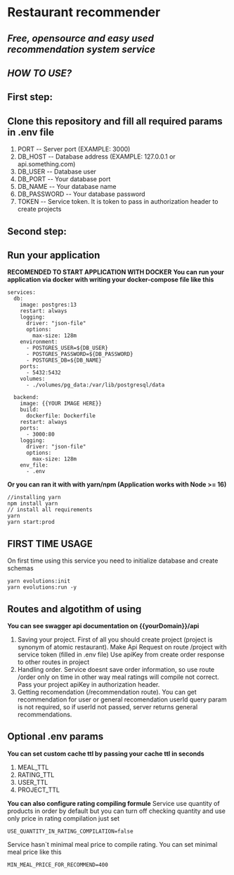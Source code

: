 # Restaurant recommender
## _Free, opensource and easy used recommendation system service_

## _HOW TO USE?_
## First step:
## Clone this repository and fill all required params in .env file
1) PORT -- Server port (EXAMPLE: 3000)
2) DB_HOST -- Database address (EXAMPLE: 127.0.0.1 or api.something.com) 
3) DB_USER -- Database user
4) DB_PORT -- Your database port
5) DB_NAME -- Your database name
6) DB_PASSWORD -- Your database password
7) TOKEN -- Service token. It is token to pass in authorization header to create projects
## Second step:
## Run your application
**RECOMENDED TO START APPLICATION WITH DOCKER**
**You can run your application via docker with writing your docker-compose file like this**
```
services:
  db:
    image: postgres:13
    restart: always
    logging:
      driver: "json-file"
      options:
        max-size: 128m
    environment:
      - POSTGRES_USER=${DB_USER}
      - POSTGRES_PASSWORD=${DB_PASSWORD}
      - POSTGRES_DB=${DB_NAME}
    ports:
      - 5432:5432
    volumes:
      - ./volumes/pg_data:/var/lib/postgresql/data

  backend:
    image: {{YOUR IMAGE HERE}}
    build:
      dockerfile: Dockerfile
    restart: always
    ports:
      - 3000:80
    logging:
      driver: "json-file"
      options:
        max-size: 128m
    env_file:
      - .env

```
**Or you can ran it with with yarn/npm (Application works with Node >= 16)**
```
//installing yarn
npm install yarn 
// install all requirements
yarn
yarn start:prod
```

## FIRST TIME USAGE
On first time using this service you need to initialize database and create schemas
```
yarn evolutions:init
yarn evolutions:run -y
```
## Routes and algotithm of using

**You can see swagger api documentation on {{yourDomain}}/api**

1) Saving your project.
First of all you should create project (project is synonym of atomic restaurant).
Make Api Request on route /project with service token (filled in .env file)
Use apiKey from create order response to other routes in project
2) Handling order.
Service doesnt save order information, so use route /order only on time in other way meal ratings will compile not correct.
Pass your project apiKey in authorization header.
3) Getting recomendation (/recommendation route).
You can get recommendation for user or general recomendation
userId query param is not required, so if userId not passed, server returns general recommendations.

## Optional .env params
**You can set custom cache ttl by passing your cache ttl in seconds** 
1) MEAL_TTL
2) RATING_TTL
3) USER_TTL
4) PROJECT_TTL

**You can also configure rating compiling formule**
Service use quantity of products in order by default but you can turn off checking quantity and use only price in rating compilation just set 
```
USE_QUANTITY_IN_RATING_COMPILATION=false
```
Service hasn`t minimal meal price to compile rating. You can set minimal meal price like this
```
MIN_MEAL_PRICE_FOR_RECOMMEND=400
```